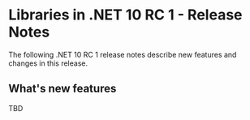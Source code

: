 # Libraries in .NET 10 RC 1 - Release Notes

The following .NET 10 RC 1 release notes describe new features and changes in this release.

## What's new features

TBD
